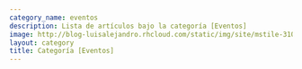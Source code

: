 ```yaml
---
category_name: eventos
description: Lista de artículos bajo la categoría [Eventos]
image: http://blog-luisalejandro.rhcloud.com/static/img/site/mstile-310x310.png
layout: category
title: Categoría [Eventos]
---
```

